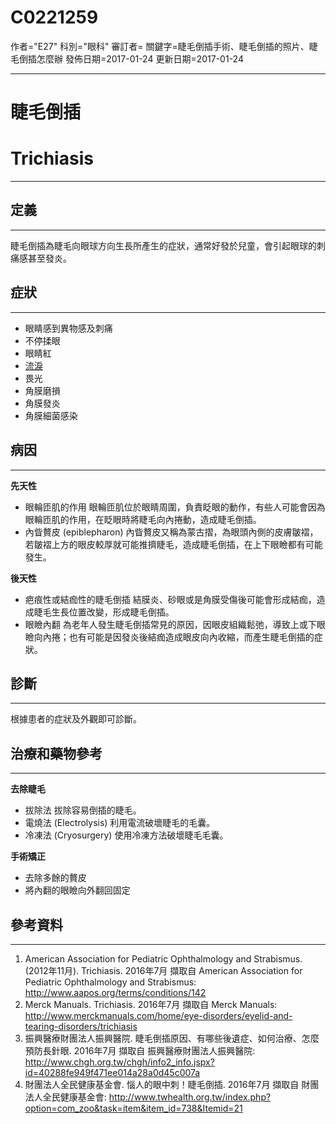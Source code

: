 # C0221259
作者="E27"
科別="眼科"
審訂者=
關鍵字=睫毛倒插手術、睫毛倒插的照片、睫毛倒插怎麼辦
發佈日期=2017-01-24
更新日期=2017-01-24

----------
# 睫毛倒插
# Trichiasis
----------
## 定義
----------

睫毛倒插為睫毛向眼球方向生長所產生的症狀，通常好發於兒童，會引起眼球的刺痛感甚至發炎。

## 症狀
----------
- 眼睛感到異物感及刺痛
- 不停揉眼
- 眼睛紅
- [流淚](C0578647)
- 畏光
- 角膜磨損
- 角膜發炎
- 角膜細菌感染
## 病因
----------

**先天性**

- 眼輪匝肌的作用
  眼輪匝肌位於眼睛周圍，負責眨眼的動作，有些人可能會因為眼輪匝肌的作用，在眨眼時將睫毛向內捲動，造成睫毛倒插。
- 內眥贅皮 (epiblepharon)
  內眥贅皮又稱為蒙古摺，為眼頭內側的皮膚皺褶，若皺褶上方的眼皮較厚就可能推擠睫毛，造成睫毛倒插，在上下眼瞼都有可能發生。

**後天性**

- 疤痕性或結痂性的睫毛倒插
  結膜炎、砂眼或是角膜受傷後可能會形成結痂，造成睫毛生長位置改變，形成睫毛倒插。
- 眼瞼內翻
  為老年人發生睫毛倒插常見的原因，因眼皮組織鬆弛，導致上或下眼瞼向內捲；也有可能是因發炎後結痂造成眼皮向內收縮，而產生睫毛倒插的症狀。
## 診斷
----------

根據患者的症狀及外觀即可診斷。

## 治療和藥物參考
----------

**去除睫毛**

- 拔除法
  拔除容易倒插的睫毛。
- 電燒法 (Electrolysis)
  利用電流破壞睫毛的毛囊。
- 冷凍法 (Cryosurgery)
  使用冷凍方法破壞睫毛毛囊。

**手術矯正**

- 去除多餘的贅皮
- 將內翻的眼瞼向外翻回固定
## 參考資料
----------
1. American Association for Pediatric Ophthalmology and Strabismus. (2012年11月). Trichiasis. 2016年7月 擷取自 American Association for Pediatric Ophthalmology and Strabismus: http://www.aapos.org/terms/conditions/142
2. Merck Manuals.  Trichiasis. 2016年7月 擷取自 Merck Manuals: http://www.merckmanuals.com/home/eye-disorders/eyelid-and-tearing-disorders/trichiasis
3. 振興醫療財團法人振興醫院.  睫毛倒插原因、有哪些後遺症、如何治療、怎麼預防長針眼. 2016年7月 擷取自 振興醫療財團法人振興醫院: http://www.chgh.org.tw/chgh/info2_info.jspx?id=40288fe949f471ee014a28a0d45c007a
4. 財團法人全民健康基金會.  惱人的眼中刺！睫毛倒插. 2016年7月 擷取自 財團法人全民健康基金會: http://www.twhealth.org.tw/index.php?option=com_zoo&task=item&item_id=738&Itemid=21







